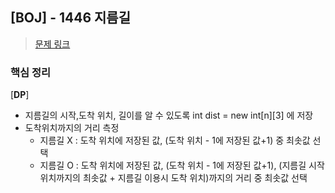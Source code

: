 ## [BOJ] - 1446 지름길 
> [문제 링크](https://www.acmicpc.net/problem/1446)

### 핵심 정리
[**DP**]
- 지름길의 시작,도착 위치, 길이를 알 수 있도록 int dist = new int[n][3] 에 저장 
- 도착위치까지의 거리 측정   
    - 지름길 X : 도착 위치에 저장된 값, (도착 위치 - 1에 저장된 값+1) 중 최솟값 선택 
    - 지름길 O : 도착 위치에 저장된 값, (도착 위치 - 1에 저장된 값+1), (지름길 시작위치까지의 최솟값 + 지름길 이용시 도착 위치)까지의 거리 중 최솟값 선택
